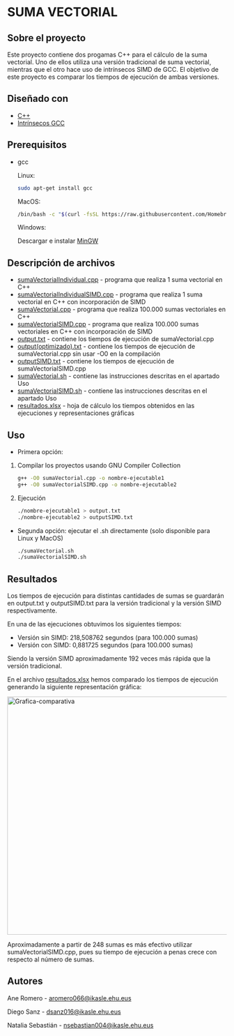 
# SUMA VECTORIAL

## Sobre el proyecto

Este proyecto contiene dos progamas C++ para el cálculo de la suma vectorial.  Uno de ellos utiliza una versión tradicional de suma vectorial, mientras que el otro hace uso de intrínsecos SIMD de GCC. El objetivo de este proyecto es comparar los tiempos de ejecución de ambas versiones.



## Diseñado con 
* [C++](https://www.cplusplus.com/)
* [Intrínsecos GCC](https://gcc.gnu.org/onlinedocs/gcc/Vector-Extensions.html)


## Prerequisitos

* gcc

	Linux:
  ```sh
  sudo apt-get install gcc
  ```
	MacOS:
  ```sh
  /bin/bash -c "$(curl -fsSL https://raw.githubusercontent.com/Homebrew/install/HEAD/install.sh)"
  ```
	Windows:

	Descargar e instalar [MinGW](https://sourceforge.net/projects/mingw/)

## Descripción de archivos

* [sumaVectorialIndividual.cpp](sumaVectorialIndividual.cpp) - programa que realiza 1 suma vectorial en C++
* [sumaVectorialIndividualSIMD.cpp](sumaVectorialIndividualSIMD.cpp) - programa que realiza 1 suma vectorial en C++ con incorporación de SIMD
* [sumaVectorial.cpp](sumaVectorial.cpp) - programa que realiza 100.000 sumas vectoriales en C++
* [sumaVectorialSIMD.cpp](sumaVectorialSIMD.cpp) - programa que realiza 100.000 sumas vectoriales en C++ con incorporación de SIMD
* [output.txt](output.txt) - contiene los tiempos de ejecución de sumaVectorial.cpp
* [output(optimizado).txt](output(optimizado).txt) - contiene los tiempos de ejecución de sumaVectorial.cpp sin usar -O0 en la compilación
* [outputSIMD.txt](outputSIMD.txt) - contiene los tiempos de ejecución de sumaVectorialSIMD.cpp
* [sumaVectorial.sh](sumaVectorial.sh) - contiene las instrucciones descritas en el apartado Uso
* [sumaVectorialSIMD.sh](sumaVectorialSIMD.sh) - contiene las instrucciones descritas en el apartado Uso
* [resultados.xlsx](resultados.xlsx) - hoja de cálculo los tiempos obtenidos en las ejecuciones y representaciones gráficas

## Uso
* Primera opción:
1. Compilar los proyectos usando GNU Compiler Collection
	 ```sh
  	g++ -O0 sumaVectorial.cpp -o nombre-ejecutable1
	g++ -O0 sumaVectorialSIMD.cpp -o nombre-ejecutable2
 	 ```
	
2. Ejecución
   ```sh
   ./nombre-ejecutable1 > output.txt
   ./nombre-ejecutable2 > outputSIMD.txt
   ```
* Segunda opción: ejecutar el .sh directamente (solo disponible para Linux y MacOS)
     ```sh
   ./sumaVectorial.sh
   ./sumaVectorialSIMD.sh
    ```



## Resultados

Los tiempos de ejecución para distintas cantidades de sumas se guardarán en output.txt y outputSIMD.txt para la versión tradicional y la versión SIMD respectivamente. 

En una de las ejecuciones obtuvimos los siguientes tiempos:
* Versión sin SIMD: 218,508762  segundos (para 100.000 sumas)
* Versión con SIMD: 0,881725 segundos (para 100.000 sumas)

Siendo la versión SIMD aproximadamente 192 veces más rápida que la versión tradicional.

En el archivo [resultados.xlsx](resultados.xlsx) hemos comparado los tiempos de ejecución generando la siguiente representación gráfica:

<img width="546" alt="Grafica-comparativa" src="https://user-images.githubusercontent.com/81468329/144595874-e67f23f7-da9a-4415-82e6-b4ae5a00c2b5.png">


Aproximadamente a partir de 248 sumas es más efectivo utilizar sumaVectorialSIMD.cpp, pues su tiempo de ejecución a penas crece con respecto al número de sumas. 

## Autores

Ane Romero  - aromero066@ikasle.ehu.eus

Diego Sanz - dsanz016@ikasle.ehu.eus

Natalia Sebastián  - nsebastian004@ikasle.ehu.eus




